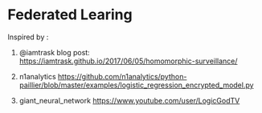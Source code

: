 # Federated Learing 


Inspired by : 
1) @iamtrask blog post:
https://iamtrask.github.io/2017/06/05/homomorphic-surveillance/

2) n1analytics
https://github.com/n1analytics/python-paillier/blob/master/examples/logistic_regression_encrypted_model.py


3) giant_neural_network
https://www.youtube.com/user/LogicGodTV
